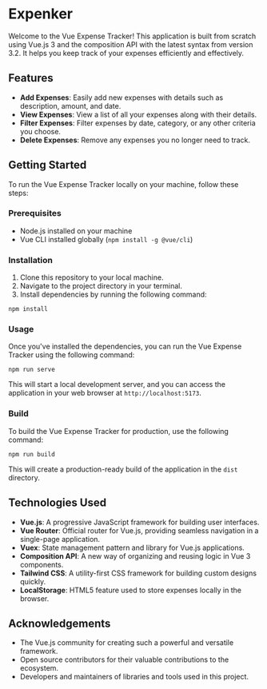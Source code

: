 # Expenker

Welcome to the Vue Expense Tracker! This application is built from scratch using Vue.js 3 and the composition API with the latest syntax from version 3.2. It helps you keep track of your expenses efficiently and effectively.

## Features

- **Add Expenses**: Easily add new expenses with details such as description, amount, and date.
- **View Expenses**: View a list of all your expenses along with their details.
- **Filter Expenses**: Filter expenses by date, category, or any other criteria you choose.
- **Delete Expenses**: Remove any expenses you no longer need to track.

## Getting Started

To run the Vue Expense Tracker locally on your machine, follow these steps:

### Prerequisites

- Node.js installed on your machine
- Vue CLI installed globally (`npm install -g @vue/cli`)

### Installation

1. Clone this repository to your local machine.
2. Navigate to the project directory in your terminal.
3. Install dependencies by running the following command:

```
npm install
```

### Usage

Once you've installed the dependencies, you can run the Vue Expense Tracker using the following command:

```
npm run serve
```

This will start a local development server, and you can access the application in your web browser at `http://localhost:5173`.

### Build

To build the Vue Expense Tracker for production, use the following command:

```
npm run build
```

This will create a production-ready build of the application in the `dist` directory.

## Technologies Used

- **Vue.js**: A progressive JavaScript framework for building user interfaces.
- **Vue Router**: Official router for Vue.js, providing seamless navigation in a single-page application.
- **Vuex**: State management pattern and library for Vue.js applications.
- **Composition API**: A new way of organizing and reusing logic in Vue 3 components.
- **Tailwind CSS**: A utility-first CSS framework for building custom designs quickly.
- **LocalStorage**: HTML5 feature used to store expenses locally in the browser.

## Acknowledgements

- The Vue.js community for creating such a powerful and versatile framework.
- Open source contributors for their valuable contributions to the ecosystem.
- Developers and maintainers of libraries and tools used in this project.
